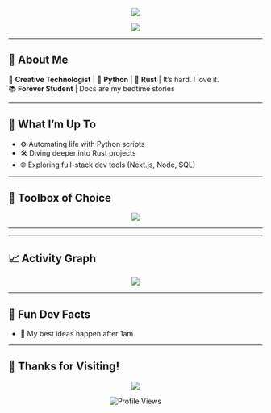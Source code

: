 
<p align="center">
  <img src="https://capsule-render.vercel.app/api?type=waving&color=0:0078D4,100:00cfff&height=200&section=header&text=Louis%20LOVES%20Coding&fontSize=50&fontAlignY=40&desc=Code%20Artist%20%7C%20Python%20Alchemist%20%7C%20Rust%20Adventurer&descAlignY=65&descAlign=50" />
</p>

<p align="center">
  <img src="https://readme-typing-svg.demolab.com?font=Fira+Code&duration=4000&pause=1000&color=00CFFF&center=true&vCenter=true&width=800&lines=Hey+there!+I'm+Louis;Student%2C+Explorer;I+code+with+curiosity;Rust+is+HARD+%F0%9F%A6%80;Let's+build+something+amazing!+%F0%9F%92%BB" />
</p>

---

## 🧠 About Me

🌟 **Creative Technologist** | 
🐍 **Python** | 
🦀 **Rust** | It’s hard. I love it.  
📚 **Forever Student** | Docs are my bedtime stories

---

## 🚧 What I’m Up To

- ⚙️ Automating life with Python scripts
- 🛠️ Diving deeper into Rust projects
- 🌐 Exploring full-stack dev tools (Next.js, Node, SQL)
---

## 🧰 Toolbox of Choice

<p align="center">
  <img src="https://skillicons.dev/icons?i=python,js,html,css,rust,react,git,github,vscode" />
</p>

---

---

## 📈 Activity Graph

<p align="center">
  <img src="https://github-readme-activity-graph.vercel.app/graph?username=Louis-LOVES-Coding&theme=tokyo-night&hide_border=true" />
</p>

---

## 🧪 Fun Dev Facts

- 🧩 My best ideas happen after 1am
---

## 🌠 Thanks for Visiting!

<p align="center">
  <img src="https://readme-typing-svg.demolab.com?font=Fira+Code&duration=3000&pause=1000&color=00FFFF&center=true&vCenter=true&width=800&lines=Keep+Learning+%F0%9F%92%AA;Keep+Breaking+%F0%9F%92%94;Keep+Coding+%F0%9F%92%BB;Keep+Smiling+%F0%9F%98%8A;Louis+was+here+%F0%9F%91%8B" />
</p>

<p align="center">
  <img src="https://komarev.com/ghpvc/?username=Louis-LOVES-Coding&style=flat-square&color=00cfff" alt="Profile Views"/>
</p>
